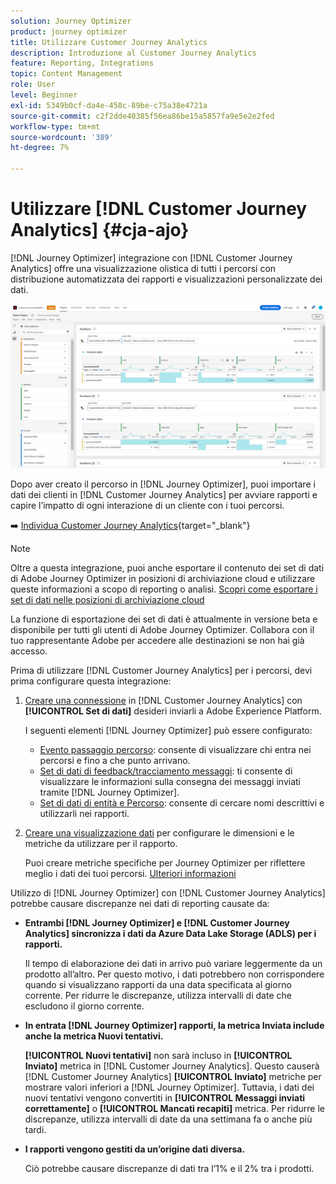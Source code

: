```yaml
---
solution: Journey Optimizer
product: journey optimizer
title: Utilizzare Customer Journey Analytics
description: Introduzione al Customer Journey Analytics
feature: Reporting, Integrations
topic: Content Management
role: User
level: Beginner
exl-id: 5349b0cf-da4e-458c-89be-c75a38e4721a
source-git-commit: c2f2dde40385f56ea86be15a5857fa9e5e2e2fed
workflow-type: tm+mt
source-wordcount: '389'
ht-degree: 7%

---
```


# Utilizzare [!DNL Customer Journey Analytics] {#cja-ajo}


[!DNL Journey Optimizer] integrazione con [!DNL Customer Journey Analytics] offre una visualizzazione olistica di tutti i percorsi con distribuzione automatizzata dei rapporti e visualizzazioni personalizzate dei dati.

![](assets/cja.png)

Dopo aver creato il percorso in [!DNL Journey Optimizer], puoi importare i dati dei clienti in [!DNL Customer Journey Analytics] per avviare rapporti e capire l’impatto di ogni interazione di un cliente con i tuoi percorsi.

➡️ [Individua Customer Journey Analytics](https://docs.adobe.com/content/help/it-IT/experience-cloud/user-guides/home.translate.html){target="_blank"}

>[!NOTE]
>
>Oltre a questa integrazione, puoi anche esportare il contenuto dei set di dati di Adobe Journey Optimizer in posizioni di archiviazione cloud e utilizzare queste informazioni a scopo di reporting o analisi. [Scopri come esportare i set di dati nelle posizioni di archiviazione cloud](../data/export-datasets.md)
>
>La funzione di esportazione dei set di dati è attualmente in versione beta e disponibile per tutti gli utenti di Adobe Journey Optimizer. Collabora con il tuo rappresentante Adobe per accedere alle destinazioni se non hai già accesso.

Prima di utilizzare [!DNL Customer Journey Analytics] per i percorsi, devi prima configurare questa integrazione:

1. [Creare una connessione](https://experienceleague.adobe.com/docs/analytics-platform/using/cja-connections/create-connection.html?lang=it) in [!DNL Customer Journey Analytics] con **[!UICONTROL Set di dati]** desideri inviarli a Adobe Experience Platform.

   I seguenti elementi [!DNL Journey Optimizer] può essere configurato:
   * [Evento passaggio percorso](../data/datasets-query-examples.md#journey-step-event): consente di visualizzare chi entra nei percorsi e fino a che punto arrivano.
   * [Set di dati di feedback/tracciamento messaggi](../data/datasets-query-examples.md#message-feedback-event-dataset): ti consente di visualizzare le informazioni sulla consegna dei messaggi inviati tramite [!DNL Journey Optimizer].
   * [Set di dati di entità e Percorso](../data/datasets-query-examples.md#entity-dataset): consente di cercare nomi descrittivi e utilizzarli nei rapporti.

1. [Creare una visualizzazione dati](https://experienceleague.adobe.com/docs/analytics-platform/using/cja-dataviews/create-dataview.html?lang=it) per configurare le dimensioni e le metriche da utilizzare per il rapporto.

   Puoi creare metriche specifiche per Journey Optimizer per riflettere meglio i dati dei tuoi percorsi. [Ulteriori informazioni](https://experienceleague.adobe.com/docs/analytics-platform/using/integrations/ajo.html#configure-the-data-view-to-accommodate-journey-optimizer-dimensions-and-metrics)

Utilizzo di [!DNL Journey Optimizer] con [!DNL Customer Journey Analytics] potrebbe causare discrepanze nei dati di reporting causate da:

* **Entrambi [!DNL Journey Optimizer] e [!DNL Customer Journey Analytics] sincronizza i dati da Azure Data Lake Storage (ADLS) per i rapporti.**

  Il tempo di elaborazione dei dati in arrivo può variare leggermente da un prodotto all’altro. Per questo motivo, i dati potrebbero non corrispondere quando si visualizzano rapporti da una data specificata al giorno corrente. Per ridurre le discrepanze, utilizza intervalli di date che escludono il giorno corrente.

* **In entrata [!DNL Journey Optimizer] rapporti, la metrica Inviata include anche la metrica Nuovi tentativi.**

  **[!UICONTROL Nuovi tentativi]** non sarà incluso in **[!UICONTROL Inviato]** metrica in [!DNL Customer Journey Analytics]. Questo causerà [!DNL Customer Journey Analytics] **[!UICONTROL Inviato]** metriche per mostrare valori inferiori a [!DNL Journey Optimizer]. Tuttavia, i dati dei nuovi tentativi vengono convertiti in **[!UICONTROL Messaggi inviati correttamente]** o **[!UICONTROL Mancati recapiti]** metrica.
Per ridurre le discrepanze, utilizza intervalli di date da una settimana fa o anche più tardi.

* **I rapporti vengono gestiti da un’origine dati diversa.**

  Ciò potrebbe causare discrepanze di dati tra l’1% e il 2% tra i prodotti.
